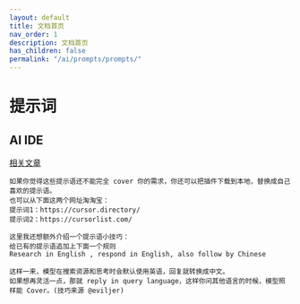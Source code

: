 ```yaml
---
layout: default
title: 文档首页
nav_order: 1
description: 文档首页
has_children: false
permalink: "/ai/prompts/prompts/"
---
```


# 提示词

## AI IDE

[相关文章](https://mp.weixin.qq.com/s/fcCGnVYm7LV_67UimUcq5A)

```text
如果你觉得这些提示语还不能完全 cover 你的需求，你还可以把插件下载到本地，替换成自己喜欢的提示语。
也可以从下面这两个网址淘淘宝：
提示词1：https://cursor.directory/
提示词2：https://cursorlist.com/

这里我还想额外介绍一个提示语小技巧：
给已有的提示语追加上下面一个规则
Research in English , respond in English, also follow by Chinese

这样一来，模型在搜索资源和思考时会默认使用英语，回复就转换成中文。
如果想再灵活一点，那就 reply in query language，这样你问其他语言的时候，模型照样能 Cover。(技巧来源 @eviljer)
```
